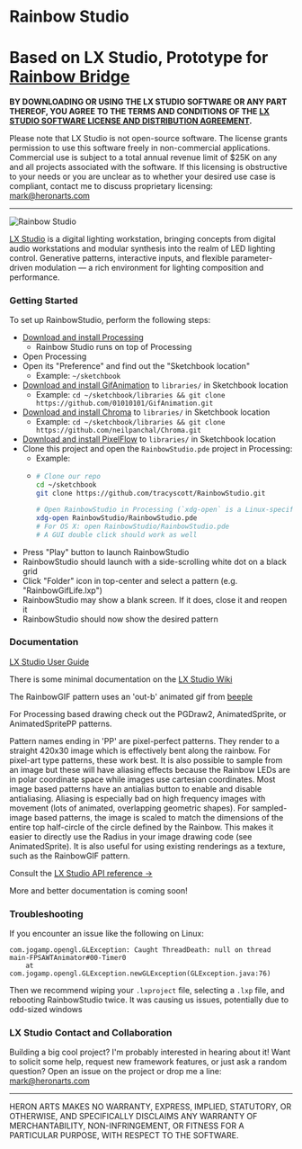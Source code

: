 Rainbow Studio
==
Based on LX Studio, Prototype for [Rainbow Bridge](http://giantrainbow.com/)
==

**BY DOWNLOADING OR USING THE LX STUDIO SOFTWARE OR ANY PART THEREOF, YOU AGREE TO THE TERMS AND CONDITIONS OF THE [LX STUDIO SOFTWARE LICENSE AND DISTRIBUTION AGREEMENT](http://lx.studio/license).**

Please note that LX Studio is not open-source software. The license grants permission to use this software freely in non-commercial applications. Commercial use is subject to a total annual revenue limit of $25K on any and all projects associated with the software. If this licensing is obstructive to your needs or you are unclear as to whether your desired use case is compliant, contact me to discuss proprietary licensing: mark@heronarts.com

---

![Rainbow Studio](https://raw.github.com/tracyscott/RainbowStudio/master/assets/rainbowstudio.jpg)

[LX Studio](http://lx.studio/) is a digital lighting workstation, bringing concepts from digital audio workstations and modular synthesis into the realm of LED lighting control. Generative patterns, interactive inputs, and flexible parameter-driven modulation — a rich environment for lighting composition and performance.

### Getting Started ###

To set up RainbowStudio, perform the following steps:

- [Download and install Processing](https://processing.org/download/)
    - Rainbow Studio runs on top of Processing
- Open Processing
- Open its "Preference" and find out the "Sketchbook location"
    - Example: `~/sketchbook`
- [Download and install GifAnimation](https://github.com/01010101/GifAnimation) to `libraries/` in Sketchbook location
    - Example: `cd ~/sketchbook/libraries && git clone https://github.com/01010101/GifAnimation.git`
- [Download and install Chroma](https://github.com/neilpanchal/Chroma) to `libraries/` in Sketchbook location
    - Example: `cd ~/sketchbook/libraries && git clone https://github.com/neilpanchal/Chroma.git` 
- [Download and install PixelFlow](https://github.com/diwi/PixelFlow/releases) to `libraries/` in Sketchbook location
- Clone this project and open the `RainbowStudio.pde` project in Processing:
    - Example:
    - ```bash
      # Clone our repo
      cd ~/sketchbook
      git clone https://github.com/tracyscott/RainbowStudio.git

      # Open RainbowStudio in Processing (`xdg-open` is a Linux-specific command)
      xdg-open RainbowStudio/RainbowStudio.pde
      # For OS X: open RainbowStudio/RainbowStudio.pde
      # A GUI double click should work as well
      ```
- Press "Play" button to launch RainbowStudio
- RainbowStudio should launch with a side-scrolling white dot on a black grid
- Click "Folder" icon in top-center and select a pattern (e.g. "RainbowGifLife.lxp")
- RainbowStudio may show a blank screen. If it does, close it and reopen it
- RainbowStudio should now show the desired pattern

### Documentation ###

[LX Studio User Guide](https://github.com/tracyscott/RainbowStudio/blob/master/LXStudioUserGuide.md)

There is some minimal documentation on the [LX Studio Wiki](https://github.com/heronarts/LXStudio/wiki)

The RainbowGIF pattern uses an 'out-b' animated gif from [beeple](https://vimeo.com/129881600)

For Processing based drawing check out the PGDraw2, AnimatedSprite, or AnimatedSpritePP patterns.

Pattern names ending in 'PP' are pixel-perfect patterns.  They render to a straight 420x30 image which is effectively bent along the rainbow.  For pixel-art type patterns, these work best.  It is also possible to sample from an image but these will have aliasing effects because the Rainbow LEDs are in polar coordinate space while images use cartesian coordinates.  Most image based patterns have an antialias button to enable and disable antialiasing.  Aliasing is especially bad on high frequency images with movement (lots of animated, overlapping geometric shapes).  For sampled-image based patterns, the image is scaled to match the dimensions of the entire top half-circle of the circle defined by the Rainbow.  This makes it easier to directly use the Radius in your image drawing code (see AnimatedSprite).  It is also useful for using existing renderings as a texture, such as the RainbowGIF pattern.

Consult the [LX Studio API reference &rarr;](http://lx.studio/api/)

More and better documentation is coming soon!

### Troubleshooting ###

If you encounter an issue like the following on Linux:

```
com.jogamp.opengl.GLException: Caught ThreadDeath: null on thread main-FPSAWTAnimator#00-Timer0
    at com.jogamp.opengl.GLException.newGLException(GLException.java:76)
```

Then we recommend wiping your `.lxproject` file, selecting a `.lxp` file, and rebooting RainbowStudio twice. It was causing us issues, potentially due to odd-sized windows

### LX Studio Contact and Collaboration ###

Building a big cool project? I'm probably interested in hearing about it! Want to solicit some help, request new framework features, or just ask a random question? Open an issue on the project or drop me a line: mark@heronarts.com

---

HERON ARTS MAKES NO WARRANTY, EXPRESS, IMPLIED, STATUTORY, OR OTHERWISE, AND SPECIFICALLY DISCLAIMS ANY WARRANTY OF MERCHANTABILITY, NON-INFRINGEMENT, OR FITNESS FOR A PARTICULAR PURPOSE, WITH RESPECT TO THE SOFTWARE.
